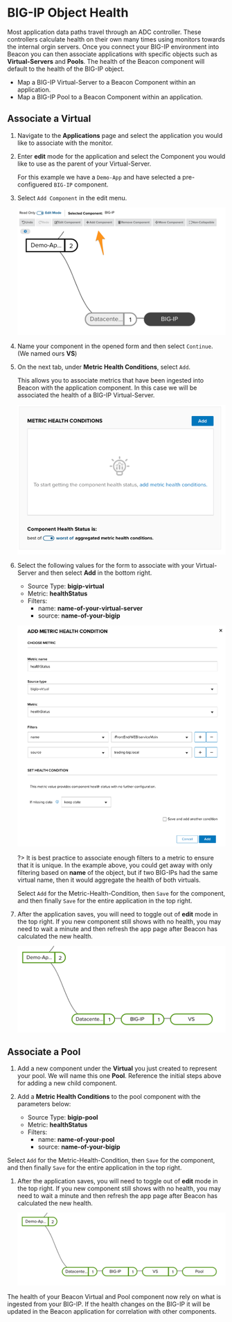 # BIG-IP Object Health

Most application data paths travel through an ADC controller. These controllers calculate health on their own many times using monitors towards the internal orgin servers. Once you connect your BIG-IP environment into Beacon you can then associate applications with specific objects such as **Virtual-Servers** and **Pools**. The health of the Beacon component will default to the health of the BIG-IP object.
- Map a BIG-IP Virtual-Server to a Beacon Component within an application.
- Map a BIG-IP Pool to a Beacon Component within an application.

## Associate a Virtual

1. Navigate to the **Applications** page and select the application you would like to associate with the monitor.
1. Enter **edit** mode for the application and select the Component you would like to use as the parent of your Virtual-Server.

   For this example we have a `Demo-App` and have selected a pre-configuered `BIG-IP` component.

1. Select `Add Component` in the edit menu.

   ![Nav Updates](./media/bigipObjects/addComponent.png)

1. Name your component in the opened form and then select `Continue`. (We named ours **VS**)

1. On the next tab, under **Metric Health Conditions**, select `Add`.

   This allows you to associate metrics that have been ingested into Beacon with the application component. In this case we will be associated the health of a BIG-IP Virtual-Server.

   ![Nav Updates](./media/bigipObjects/addMHC.png)

1. Select the following values for the form to associate with your Virtual-Server and then select **Add** in the bottom right.

   - Source Type: **bigip-virtual**
   - Metric: **healthStatus**
   - Filters:
     - name: **name-of-your-virtual-server**
     - source: **name-of-your-bigip**

   ![Nav Updates](./media/bigipObjects/mhcVirtual.png)

   ?> It is best practice to associate enough filters to a metric to ensure that it is unique. In the example above, you could get away with only filtering based on **name** of the object, but if two BIG-IPs had the same virtual name, then it would aggregate the health of both virtuals.

   Select `Add` for the Metric-Health-Condition, then `Save` for the component, and then finally `Save` for the entire application in the top right.

1. After the application saves, you will need to toggle out of **edit** mode in the top right. If you new component still shows with no health, you may need to wait a minute and then refresh the app page after Beacon has calculated the new health.

   ![Nav Updates](./media/bigipObjects/vsHealth.png)

## Associate a Pool

1. Add a new component under the **Virtual** you just created to represent your pool. We will name this one **Pool**. Reference the initial steps above for adding a new child component.

1. Add a **Metric Health Conditions** to the pool component with the parameters below:

   - Source Type: **bigip-pool**
   - Metric: **healthStatus**
   - Filters:
     - name: **name-of-your-pool**
     - source: **name-of-your-bigip**

  Select `Add` for the Metric-Health-Condition, then `Save` for the component, and then finally `Save` for the entire application in the top right.

1. After the application saves, you will need to toggle out of **edit** mode in the top right. If you new component still shows with no health, you may need to wait a minute and then refresh the app page after Beacon has calculated the new health.

   ![Nav Updates](./media/bigipObjects/poolHealth.png)


The health of your Beacon Virtual and Pool component now rely on what is ingested from your BIG-IP. If the health changes on the BIG-IP it will be updated in the Beacon application for correlation with other components.